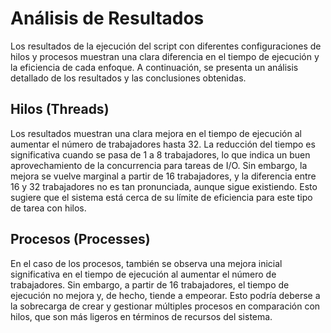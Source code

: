 # Análisis de Resultados
Los resultados de la ejecución del script con diferentes configuraciones de hilos y procesos muestran una clara diferencia en el tiempo de ejecución y la eficiencia de cada enfoque. A continuación, se presenta un análisis detallado de los resultados y las conclusiones obtenidas.
## Hilos (Threads)
Los resultados muestran una clara mejora en el tiempo de ejecución al aumentar el número de trabajadores hasta 32. La reducción del tiempo es significativa cuando se pasa de 1 a 8 trabajadores, lo que indica un buen aprovechamiento de la concurrencia para tareas de I/O. Sin embargo, la mejora se vuelve marginal a partir de 16 trabajadores, y la diferencia entre 16 y 32 trabajadores no es tan pronunciada, aunque sigue existiendo. Esto sugiere que el sistema está cerca de su límite de eficiencia para este tipo de tarea con hilos.

## Procesos (Processes)
En el caso de los procesos, también se observa una mejora inicial significativa en el tiempo de ejecución al aumentar el número de trabajadores. Sin embargo, a partir de 16 trabajadores, el tiempo de ejecución no mejora y, de hecho, tiende a empeorar. Esto podría deberse a la sobrecarga de crear y gestionar múltiples procesos en comparación con hilos, que son más ligeros en términos de recursos del sistema.
